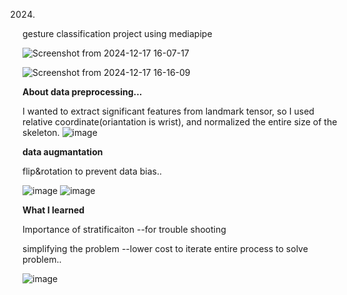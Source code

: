 2024.

gesture classification project using mediapipe



![Screenshot from 2024-12-17 16-07-17](https://github.com/user-attachments/assets/2f888602-1efe-4e2b-87ce-5bc88a1922b7)

![Screenshot from 2024-12-17 16-16-09](https://github.com/user-attachments/assets/5062f613-a9ab-46d2-976b-43ce311f0a57)


**About data preprocessing...**

I wanted to extract significant features from landmark tensor, so I used relative coordinate(oriantation is wrist), and normalized the entire size of the skeleton. 
![image](https://github.com/user-attachments/assets/3d4c585e-c89e-44a4-873f-2c1a1f3d8daa)



**data augmantation**

flip&rotation to prevent data bias..


![image](https://github.com/user-attachments/assets/000bbb34-e572-40ac-8c59-ad59eb0e5a45)
![image](https://github.com/user-attachments/assets/f2c03a54-9fa2-453c-9b30-76a5fa07c5f1)




**What I learned**

Importance of stratificaiton  --for trouble shooting

simplifying the problem  --lower cost to iterate entire process to solve problem..

![image](https://github.com/user-attachments/assets/a1ae76ab-b776-4f67-92c4-dd7b54571a53)
